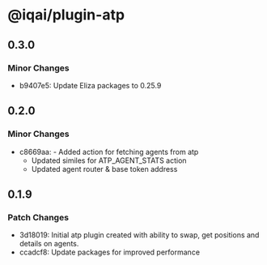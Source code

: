 # @iqai/plugin-atp

## 0.3.0

### Minor Changes

- b9407e5: Update Eliza packages to 0.25.9

## 0.2.0

### Minor Changes

- c8669aa: - Added action for fetching agents from atp
  - Updated similes for ATP_AGENT_STATS action
  - Updated agent router & base token address

## 0.1.9

### Patch Changes

- 3d18019: Initial atp plugin created with ability to swap, get positions and details on agents.
- ccadcf8: Update packages for improved performance
